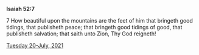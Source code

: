 **Isaiah 52:7**

7 How beautiful upon the mountains are the feet of him that bringeth good tidings, that publisheth peace; that bringeth good tidings of good, that publisheth salvation; that saith unto Zion, Thy God reigneth!

[Tuesday 20-July, 2021](https://t.me/s/daily_scripture)
